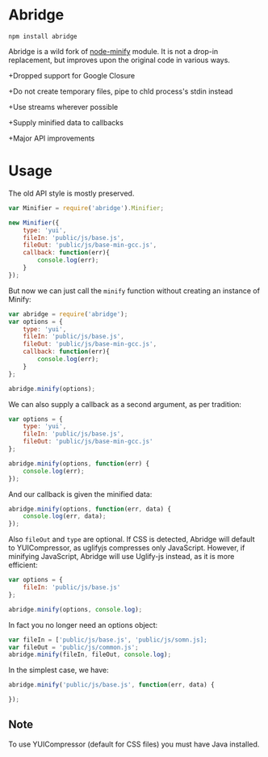 # Abridge

`npm install abridge`

Abridge is a wild fork of [node-minify](https://github.com/srod/node-minify) module. It is not a drop-in replacement, but improves upon the original code in various ways.

+Dropped support for Google Closure

+Do not create temporary files, pipe to chld process's stdin instead

+Use streams wherever possible

+Supply minified data to callbacks

+Major API improvements

# Usage

The old API style is mostly preserved.

```js
var Minifier = require('abridge').Minifier;

new Minifier({
    type: 'yui',
    fileIn: 'public/js/base.js',
    fileOut: 'public/js/base-min-gcc.js',
    callback: function(err){
        console.log(err);
    }
});
```

But now we can just call the `minify` function without creating an instance of Minify:

```js
var abridge = require('abridge');
var options = {
    type: 'yui',
    fileIn: 'public/js/base.js',
    fileOut: 'public/js/base-min-gcc.js',
    callback: function(err){
        console.log(err);
    }
};

abridge.minify(options);
```

We can also supply a callback as a second argument, as per tradition:

```js
var options = {
    type: 'yui',
    fileIn: 'public/js/base.js',
    fileOut: 'public/js/base-min-gcc.js'
};

abridge.minify(options, function(err) {
    console.log(err);
});
```

And our callback is given the minified data:

```js
abridge.minify(options, function(err, data) {
    console.log(err, data);
});
```

Also `fileOut` and `type` are optional. If CSS is detected, Abridge will default to YUICompressor, as uglifyjs compresses only JavaScript. However, if minifying JavaScript, Abridge will use Uglify-js instead, as it is more efficient:

```js
var options = {
    fileIn: 'public/js/base.js'
};

abridge.minify(options, console.log);
```

In fact you no longer need an options object:

```js
var fileIn = ['public/js/base.js', 'public/js/somn.js];
var fileOut = 'public/js/common.js';
abridge.minify(fileIn, fileOut, console.log);
```

In the simplest case, we have:

```js
abridge.minify('public/js/base.js', function(err, data) {

});
```

## Note

To use YUICompressor (default for CSS files) you must have Java installed.
